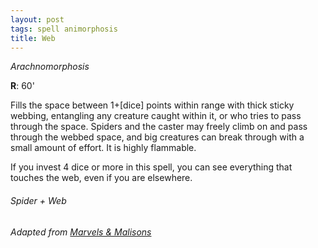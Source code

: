 ```yaml
---
layout: post
tags: spell animorphosis
title: Web
---
```


*Arachnomorphosis*

**R**: 60'

Fills the space between 1+[dice] points within range with thick sticky webbing, entangling any creature caught within it, or who tries to pass through the space. Spiders and the caster may freely climb on and pass through the webbed space, and big creatures can break through with a small amount of effort. It is highly flammable.

If you invest 4 dice or more in this spell, you can see everything that touches the web, even if you are elsewhere.

###### Spider + Web
###### Adapted from [Marvels & Malisons](https://www.drivethrurpg.com/product/211911/Marvels--Malisons)
